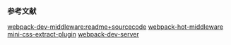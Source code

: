 ### 参考文献
[webpack-dev-middleware:readme+sourcecode](https://github.com/webpack/webpack-dev-middleware)
[webpack-hot-middleware]()
[mini-css-extract-plugin]()
[webpack-dev-server](https://webpack.js.org/configuration/dev-server/#devserver)
